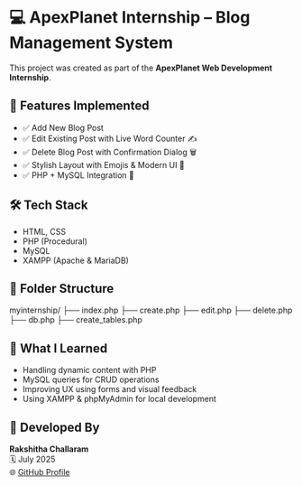 # 💻 ApexPlanet Internship – Blog Management System

This project was created as part of the **ApexPlanet Web Development Internship**.

## 🚀 Features Implemented
- ✅ Add New Blog Post
- ✅ Edit Existing Post with Live Word Counter ✍️
- ✅ Delete Blog Post with Confirmation Dialog 🗑️
- ✅ Stylish Layout with Emojis & Modern UI 🎨
- ✅ PHP + MySQL Integration 🔗

## 🛠️ Tech Stack
- HTML, CSS
- PHP (Procedural)
- MySQL
- XAMPP (Apache & MariaDB)

## 📂 Folder Structure
myinternship/
├── index.php
├── create.php
├── edit.php
├── delete.php
├── db.php
├── create_tables.php


## 🧠 What I Learned
- Handling dynamic content with PHP
- MySQL queries for CRUD operations
- Improving UX using forms and visual feedback
- Using XAMPP & phpMyAdmin for local development

## 🔗 Developed By
**Rakshitha Challaram**  
🗓️ July 2025  
🌐 [GitHub Profile](https://github.com/Rakshitha-gif319)


